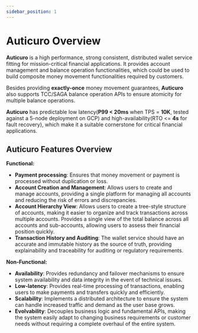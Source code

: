 ```yaml
---
sidebar_position: 1
---
```


# Auticuro Overview

**Auticuro** is a high performance, strong consistent, distributed wallet service fitting for mission-critical financial
applications. It provides account management and balance operation functionalities, which could be used to build composite
money movement functionalities required by customers.

Besides providing **exactly-once** money movement guarantees, **Auticuro** also supports TCC/SAGA balance operation APIs to
ensure atomicity for multiple balance operations.

**Auticuro** has predictable low latency(**P99 < 20ms** when TPS = **10K**, tested against a 5-node deployment on GCP)
and high-availability(RTO <= **4s** for fault recovery), which make it a suitable cornerstone for critical financial
applications.

## Auticuro Features Overview
**Functional:**
- **Payment processing**: Ensures that money movement or payment is processed without duplication or 
loss.
- **Account Creation and Management**: Allows users to create and manage accounts, providing a single 
  platform for managing all accounts and reducing the risk of errors and discrepancies.
- **Account Hierarchy View**: Allows users to create a tree-style structure of accounts, making it 
  easier to organize and track transactions across multiple accounts. Provides a single view of the total balance across all accounts and sub-accounts, allowing users to assess their financial position quickly.
- **Transaction History and Auditing**: The wallet service should have an accurate and immutable 
  history as the source of truth,  providing explainability and traceability for auditing or regulatory requirements.

**Non-Functional:**
- **Availability**: Provides redundancy and failover mechanisms to ensure system availability and 
data integrity in the event of technical issues.
- **Low-latency**: Provides real-time processing of transactions, enabling users to make payments and 
  transfers quickly and efficiently.
- **Scalability**: Implements a distributed architecture to ensure the system can handle increased 
  traffic and demand as the user base grows.
- **Evolvability**: Decouples business logic and fundamental APIs, making the system easily adapt to 
  changing business requirements or customer needs without requiring a complete overhaul of the entire system.